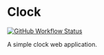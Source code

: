 # Clock

[![GitHub Workflow Status](https://img.shields.io/github/workflow/status/haykam821/Clock/Build)](https://github.com/haykam821/Clock/actions/workflows/build.yml)

 A simple clock web application.
